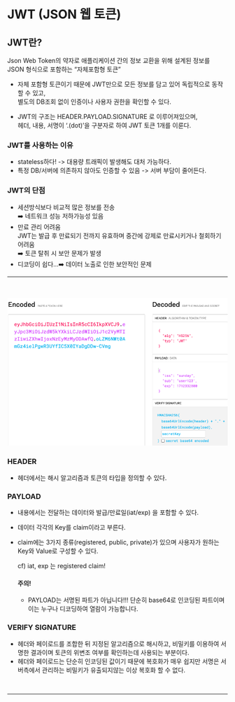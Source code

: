 # JWT (JSON 웹 토큰)

## JWT란?
Json Web Token의 약자로 애플리케이션 간의 정보 교환을 위해 설계된 정보를 JSON 형식으로 포함하는 “자체포함형 토큰”<br>
- 자체 포함형 토큰이기 때문에 JWT만으로 모든 정보를 담고 있어 독립적으로 동작할 수 있고,<br> 별도의 DB조회 없이 인증이나 사용자 권한을 확인할 수 있다.

- JWT의 구조는 HEADER.PAYLOAD.SIGNATURE 로 이루어져있으며,<br>
헤더, 내용, 서명이 ‘.(dot)’을 구분자로 하여 JWT 토큰 1개를 이룬다.

### JWT를 사용하는 이유
- stateless하다! -> 대용량 트래픽이 발생해도 대처 가능하다.
- 특정 DB/서버에 의존하지 않아도 인증할 수 있음 -> 서버 부담이 줄어든다.

### JWT의 단점
- 세션방식보다 비교적 많은 정보를 전송 <br>➡️ 네트워크 성능 저하가능성 있음
- 만료 관리 어려움<br>JWT는 발급 후 만료되기 전까지 유효하며 중간에 강제로 만료시키거나 철회하기 어려움<br>➡️ 토큰 탈취 시 보안 문제가 발생
- 디코딩이 쉽다...➡️ 데이터 노출로 인한 보안적인 문제

---
<br>\
![alt text](./image/jwtImage.png)

### HEADER
- 헤더에서는 해시 알고리즘과 토큰의 타입을 정의할 수 있다.

### PAYLOAD
- 내용에서는 전달하는 데이터와 발급/만료일(iat/exp) 을 포함할 수 있다.
- 데이터 각각의 Key를 claim이라고 부른다.

- claim에는 3가지 종류(registered, public, private)가 있으며 사용자가 원하는 Key와 Value로 구성할 수 있다.

    cf) iat, exp 는 registered claim!

    #### 주의!
    - PAYLOAD는 서명된 파트가 아닙니다!!! 단순히 base64로 인코딩된 파트이며 이는 누구나 디코딩하여 열람이 가능합니다.

### VERIFY SIGNATURE
- 헤더와 페이로드를 조합한 뒤 지정된 알고리즘으로 해시하고, 비밀키를 이용하여 서명한 결과이며 토큰의 위변조 여부를 확인하는데 사용되는 부분이다. 
- 헤더와 페이로드는 단순히 인코딩된 값이기 때문에 복호화가 매우 쉽지만 서명은 서버측에서 관리하는 비밀키가 유출되지않는 이상 복호화 할 수 없다.

<br>

---
